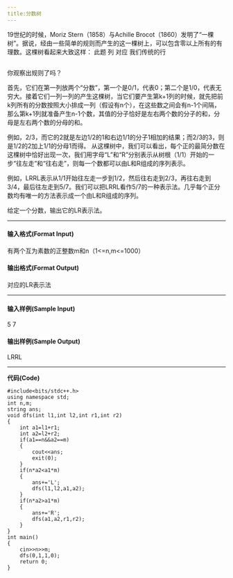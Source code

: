 ```yaml
---
title:分数树
---
```

<!-- wp:paragraph -->
<p>19世纪的时候，Moriz Stern（1858）与Achille Brocot（1860）发明了“一棵树”。据说，经由一些简单的规则而产生的这一棵树上，可以包含零以上所有的有理数。这棵树看起来大致这样：&nbsp;此题 列 对应 我们传统的行</p>
<!-- /wp:paragraph -->

<!-- wp:image -->
<figure class="wp-block-image"><img src="https://bmh.coderlands.com/upload/image/20230301/20230301151853_99158.jpg" alt=""/></figure>
<!-- /wp:image -->

<!-- wp:paragraph -->
<p>你观察出规则了吗？</p>
<!-- /wp:paragraph -->

<!-- wp:paragraph -->
<p>首先，它们在第一列放两个“分数”，第一个是0/1，代表0；第二个是1/0，代表无穷大。接着它们一列一列的产生这棵树，当它们要产生第k+1列的时候，就先把前k列所有的分数按照大小排成一列（假设有n个），在这些数之间会有n-1个间隔，那么第k+1列就准备产生n-1个数，其值的分子恰好是左右两个数的分子的和，分母是左右两个数的分母的和。</p>
<!-- /wp:paragraph -->

<!-- wp:paragraph -->
<p>例如，2/3，而它的2就是左边1/2的1和右边1/1的分子1相加的结果；而2/3的3，则是1/2的2加上1/1的分母1而得。 从这棵树中，我们可以看出，每个正的最简分数在这棵树中恰好出现一次，我们用字母“L”和“R”分别表示从树根（1/1）开始的一步“往左走”和“往右走”，则每一个数都可以由L和R组成的序列表示。</p>
<!-- /wp:paragraph -->

<!-- wp:paragraph -->
<p>例如，LRRL表示从1/1开始往左走一步到1/2，然后往右走到2/3，再往右走到3/4，最后往左走到5/7。我们可以把LRRL看作5/7的一种表示法。几乎每个正分数均有唯一的方法表示成一个由L和R组成的序列。</p>
<!-- /wp:paragraph -->

<!-- wp:paragraph -->
<p>给定一个分数，输出它的LR表示法。</p>
<!-- /wp:paragraph -->

<!-- wp:separator -->
<hr class="wp-block-separator has-alpha-channel-opacity"/>
<!-- /wp:separator -->

<!-- wp:heading {"level":4} -->
<h4 class="wp-block-heading">输入格式(Format Input)</h4>
<!-- /wp:heading -->

<!-- wp:paragraph -->
<p>有两个互为素数的正整数m和n（1&lt;=n,m&lt;=1000）</p>
<!-- /wp:paragraph -->

<!-- wp:heading {"level":4} -->
<h4 class="wp-block-heading">输出格式(Format Output)</h4>
<!-- /wp:heading -->

<!-- wp:paragraph -->
<p>对应的LR表示法</p>
<!-- /wp:paragraph -->

<!-- wp:separator -->
<hr class="wp-block-separator has-alpha-channel-opacity"/>
<!-- /wp:separator -->

<!-- wp:heading {"level":4} -->
<h4 class="wp-block-heading">输入样例(Sample Input) </h4>
<!-- /wp:heading -->

<!-- wp:paragraph -->
<p>5 7</p>
<!-- /wp:paragraph -->

<!-- wp:heading {"level":4} -->
<h4 class="wp-block-heading">输出样例(Sample Output)</h4>
<!-- /wp:heading -->

<!-- wp:paragraph -->
<p>LRRL</p>
<!-- /wp:paragraph -->

<!-- wp:separator -->
<hr class="wp-block-separator has-alpha-channel-opacity"/>
<!-- /wp:separator -->

<!-- wp:paragraph -->
<p><strong>代码(Code)</strong></p>
<!-- /wp:paragraph -->

<!-- wp:code -->
<pre class="wp-block-code"><code>#include&lt;bits/stdc++.h>
using namespace std;
int n,m;
string ans;
void dfs(int l1,int l2,int r1,int r2)
{
	int a1=l1+r1;
	int a2=l2+r2;
	if(a1==n&amp;&amp;a2==m)	
	{
		cout&lt;&lt;ans;
		exit(0);
	}
	if(n*a2&lt;a1*m)
	{
		ans+='L';
		dfs(l1,l2,a1,a2);
	}
	if(n*a2>a1*m)
	{
		ans+='R';
		dfs(a1,a2,r1,r2);
	}
}
int main()
{
	cin>>n>>m;
	dfs(0,1,1,0); 
	return 0;
}</code></pre>
<!-- /wp:code -->
